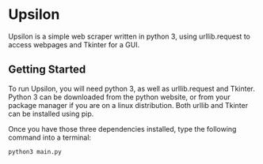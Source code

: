 # Upsilon
Upsilon is a simple web scraper written in python 3, using urllib.request to access webpages and Tkinter for a GUI.

## Getting Started
To run Upsilon, you will need python 3, as well as urllib.request and Tkinter. Python 3 can be downloaded from the python 
website, or from your package manager if you are on a linux distribution. Both urllib and Tkinter can be installed using pip.

Once you have those three dependencies installed, type the following command into a terminal:
```
python3 main.py
```
